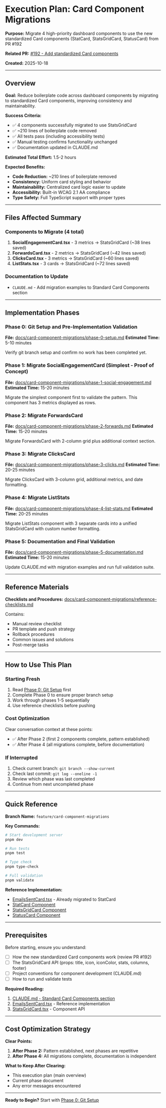 # Execution Plan: Card Component Migrations

**Purpose:** Migrate 4 high-priority dashboard components to use the new standardized Card components (StatCard, StatsGridCard, StatusCard) from PR #192

**Related PR:** [#192 - Add standardized Card components](https://github.com/a4og5n/another-dashboard/pull/192)

**Created:** 2025-10-18

---

## Overview

**Goal:** Reduce boilerplate code across dashboard components by migrating to standardized Card components, improving consistency and maintainability.

**Success Criteria:**

- ✅ 4 components successfully migrated to use StatsGridCard
- ✅ ~210 lines of boilerplate code removed
- ✅ All tests pass (including accessibility tests)
- ✅ Manual testing confirms functionality unchanged
- ✅ Documentation updated in CLAUDE.md

**Estimated Total Effort:** 1.5-2 hours

**Expected Benefits:**

- **Code Reduction:** ~210 lines of boilerplate removed
- **Consistency:** Uniform card styling and behavior
- **Maintainability:** Centralized card logic easier to update
- **Accessibility:** Built-in WCAG 2.1 AA compliance
- **Type Safety:** Full TypeScript support with proper types

---

## Files Affected Summary

### Components to Migrate (4 total)

1. **SocialEngagementCard.tsx** - 3 metrics → StatsGridCard (~38 lines saved)
2. **ForwardsCard.tsx** - 2 metrics → StatsGridCard (~42 lines saved)
3. **ClicksCard.tsx** - 3 metrics → StatsGridCard (~60 lines saved)
4. **ListStats.tsx** - 3 cards → StatsGridCard (~72 lines saved)

### Documentation to Update

- `CLAUDE.md` - Add migration examples to Standard Card Components section

---

## Implementation Phases

### Phase 0: Git Setup and Pre-Implementation Validation

**File:** [docs/card-component-migrations/phase-0-setup.md](card-component-migrations/phase-0-setup.md)
**Estimated Time:** 5-10 minutes

Verify git branch setup and confirm no work has been completed yet.

### Phase 1: Migrate SocialEngagementCard (Simplest - Proof of Concept)

**File:** [docs/card-component-migrations/phase-1-social-engagement.md](card-component-migrations/phase-1-social-engagement.md)
**Estimated Time:** 15-20 minutes

Migrate the simplest component first to validate the pattern. This component has 3 metrics displayed as rows.

### Phase 2: Migrate ForwardsCard

**File:** [docs/card-component-migrations/phase-2-forwards.md](card-component-migrations/phase-2-forwards.md)
**Estimated Time:** 15-20 minutes

Migrate ForwardsCard with 2-column grid plus additional context section.

### Phase 3: Migrate ClicksCard

**File:** [docs/card-component-migrations/phase-3-clicks.md](card-component-migrations/phase-3-clicks.md)
**Estimated Time:** 20-25 minutes

Migrate ClicksCard with 3-column grid, additional metrics, and date formatting.

### Phase 4: Migrate ListStats

**File:** [docs/card-component-migrations/phase-4-list-stats.md](card-component-migrations/phase-4-list-stats.md)
**Estimated Time:** 20-25 minutes

Migrate ListStats component with 3 separate cards into a unified StatsGridCard with custom number formatting.

### Phase 5: Documentation and Final Validation

**File:** [docs/card-component-migrations/phase-5-documentation.md](card-component-migrations/phase-5-documentation.md)
**Estimated Time:** 15-20 minutes

Update CLAUDE.md with migration examples and run full validation suite.

---

## Reference Materials

**Checklists and Procedures:**
[docs/card-component-migrations/reference-checklists.md](card-component-migrations/reference-checklists.md)

Contains:

- Manual review checklist
- PR template and push strategy
- Rollback procedures
- Common issues and solutions
- Post-merge tasks

---

## How to Use This Plan

### Starting Fresh

1. Read [Phase 0: Git Setup](card-component-migrations/phase-0-setup.md) first
2. Complete Phase 0 to ensure proper branch setup
3. Work through phases 1-5 sequentially
4. Use reference checklists before pushing

### Cost Optimization

Clear conversation context at these points:

- ✅ After Phase 2 (first 2 components complete, pattern established)
- ✅ After Phase 4 (all migrations complete, before documentation)

### If Interrupted

1. Check current branch: `git branch --show-current`
2. Check last commit: `git log --oneline -1`
3. Review which phase was last completed
4. Continue from next uncompleted phase

---

## Quick Reference

**Branch Name:** `feature/card-component-migrations`

**Key Commands:**

```bash
# Start development server
pnpm dev

# Run tests
pnpm test

# Type check
pnpm type-check

# Full validation
pnpm validate
```

**Reference Implementation:**

- [EmailsSentCard.tsx](../src/components/dashboard/reports/EmailsSentCard.tsx) - Already migrated to StatCard
- [StatCard Component](../src/components/ui/stat-card.tsx)
- [StatsGridCard Component](../src/components/ui/stats-grid-card.tsx)
- [StatusCard Component](../src/components/ui/status-card.tsx)

---

## Prerequisites

Before starting, ensure you understand:

- [ ] How the new standardized Card components work (review PR #192)
- [ ] The StatsGridCard API (props: title, icon, iconColor, stats, columns, footer)
- [ ] Project conventions for component development (CLAUDE.md)
- [ ] How to run and validate tests

**Required Reading:**

1. [CLAUDE.md - Standard Card Components section](../CLAUDE.md#standard-card-components)
2. [EmailsSentCard.tsx](../src/components/dashboard/reports/EmailsSentCard.tsx) - Reference implementation
3. [StatsGridCard.tsx](../src/components/ui/stats-grid-card.tsx) - Component API

---

## Cost Optimization Strategy

**Clear Points:**

1. **After Phase 2:** Pattern established, next phases are repetitive
2. **After Phase 4:** All migrations complete, documentation is independent

**What to Keep After Clearing:**

- This execution plan (main overview)
- Current phase document
- Any error messages encountered

---

**Ready to Begin?** Start with [Phase 0: Git Setup](card-component-migrations/phase-0-setup.md)

